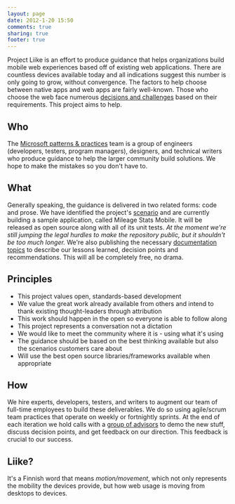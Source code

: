 ```yaml
---
layout: page
date: 2012-1-20 15:50
comments: true
sharing: true
footer: true
---
```

Project Liike is an effort to produce guidance that helps organizations build mobile web experiences based off of existing web applications. There are countless devices available today and all indications suggest this number is only going to grow, without convergence. The factors to help choose between native apps and web apps are fairly well-known. Those who choose the web face numerous [decisions and challenges](http://liike.uservoice.com) based on their requirements. This project aims to help. 

## Who
The [Microsoft patterns & practices](http://msdn.microsoft.com/practices) team is a group of engineers (developers, testers, program managers), designers, and technical writers who produce guidance to help the larger community build solutions. We hope to make the mistakes so you don't have to.

## What
Generally speaking, the guidance is delivered in two related forms: code and prose. We have identified the project's [scenario](/scenarios) and are currently building a sample application, called Mileage Stats Mobile. It will be released as open source along with all of its unit tests. _At the moment we're still jumping the legal hurdles to make the repository public, but it shouldn't be too much longer._ We're also publishing the necessary [documentation topics](http://github.com/liike/docs) to describe our lessons learned, decision points and recommendations. This will all be completely free, no drama.

## Principles
 - This project values open, standards-based development
 - We value the great work already available from others and intend to thank existing thought-leaders through attribution
 - This work should happen in the open so everyone is able to follow along
 - This project represents a conversation not a dictation
 - We would like to meet the community where it is - using what it's using
 - The guidance should be based on the best thinking available but also the scenarios customers care about
 - Will use the best open source libraries/frameworks available when appropriate

## How
We hire experts, developers, testers, and writers to augment our team of full-time employees to build these deliverables. We do so using agile/scrum team practices that operate on weekly or fortnightly sprints. At the end of each iteration we hold calls with a [group of advisors](/advisors) to demo the new stuff, discuss decision points, and get feedback on our direction. This feedback is crucial to our success.

## Liike?
It's a Finnish word that means _motion/movement_, which not only represents the mobility the devices provide, but how web usage is moving from desktops to devices.
